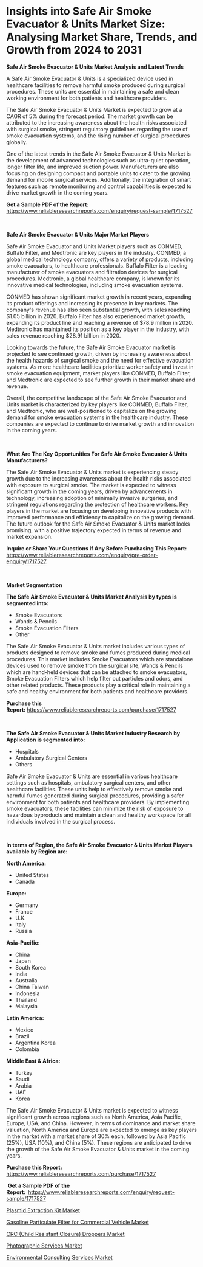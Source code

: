 <p><h1>Insights into Safe Air Smoke Evacuator & Units Market Size: Analysing Market Share, Trends, and Growth from 2024 to 2031</h1></p><p><strong>Safe Air Smoke Evacuator & Units Market Analysis and Latest Trends</strong></p>
<p><p>A Safe Air Smoke Evacuator & Units is a specialized device used in healthcare facilities to remove harmful smoke produced during surgical procedures. These units are essential in maintaining a safe and clean working environment for both patients and healthcare providers. </p><p>The Safe Air Smoke Evacuator & Units Market is expected to grow at a CAGR of 5% during the forecast period. The market growth can be attributed to the increasing awareness about the health risks associated with surgical smoke, stringent regulatory guidelines regarding the use of smoke evacuation systems, and the rising number of surgical procedures globally. </p><p>One of the latest trends in the Safe Air Smoke Evacuator & Units Market is the development of advanced technologies such as ultra-quiet operation, longer filter life, and improved suction power. Manufacturers are also focusing on designing compact and portable units to cater to the growing demand for mobile surgical services. Additionally, the integration of smart features such as remote monitoring and control capabilities is expected to drive market growth in the coming years.</p></p>
<p><strong>Get a Sample PDF of the Report:&nbsp;</strong> <a href="https://www.reliableresearchreports.com/enquiry/request-sample/1717527">https://www.reliableresearchreports.com/enquiry/request-sample/1717527</a></p>
<p>&nbsp;</p>
<p><strong>Safe Air Smoke Evacuator & Units Major Market Players</strong></p>
<p><p>Safe Air Smoke Evacuator and Units Market players such as CONMED, Buffalo Filter, and Medtronic are key players in the industry. CONMED, a global medical technology company, offers a variety of products, including smoke evacuators, to healthcare professionals. Buffalo Filter is a leading manufacturer of smoke evacuators and filtration devices for surgical procedures. Medtronic, a global healthcare company, is known for its innovative medical technologies, including smoke evacuation systems.</p><p>CONMED has shown significant market growth in recent years, expanding its product offerings and increasing its presence in key markets. The company's revenue has also seen substantial growth, with sales reaching $1.05 billion in 2020. Buffalo Filter has also experienced market growth, expanding its product line and reaching a revenue of $78.9 million in 2020. Medtronic has maintained its position as a key player in the industry, with sales revenue reaching $28.91 billion in 2020.</p><p>Looking towards the future, the Safe Air Smoke Evacuator market is projected to see continued growth, driven by increasing awareness about the health hazards of surgical smoke and the need for effective evacuation systems. As more healthcare facilities prioritize worker safety and invest in smoke evacuation equipment, market players like CONMED, Buffalo Filter, and Medtronic are expected to see further growth in their market share and revenue.</p><p>Overall, the competitive landscape of the Safe Air Smoke Evacuator and Units market is characterized by key players like CONMED, Buffalo Filter, and Medtronic, who are well-positioned to capitalize on the growing demand for smoke evacuation systems in the healthcare industry. These companies are expected to continue to drive market growth and innovation in the coming years.</p></p>
<p>&nbsp;</p>
<p><strong>What Are The Key Opportunities For Safe Air Smoke Evacuator & Units Manufacturers?</strong></p>
<p><p>The Safe Air Smoke Evacuator & Units market is experiencing steady growth due to the increasing awareness about the health risks associated with exposure to surgical smoke. The market is expected to witness significant growth in the coming years, driven by advancements in technology, increasing adoption of minimally invasive surgeries, and stringent regulations regarding the protection of healthcare workers. Key players in the market are focusing on developing innovative products with improved performance and efficiency to capitalize on the growing demand. The future outlook for the Safe Air Smoke Evacuator & Units market looks promising, with a positive trajectory expected in terms of revenue and market expansion.</p></p>
<p><strong>Inquire or Share Your Questions If Any Before Purchasing This Report:</strong> <a href="https://www.reliableresearchreports.com/enquiry/pre-order-enquiry/1717527">https://www.reliableresearchreports.com/enquiry/pre-order-enquiry/1717527</a></p>
<p>&nbsp;</p>
<p><strong>Market Segmentation</strong></p>
<p><strong>The Safe Air Smoke Evacuator & Units Market Analysis by types is segmented into:</strong></p>
<p><ul><li>Smoke Evacuators</li><li>Wands & Pencils</li><li>Smoke Evacuation Filters</li><li>Other</li></ul></p>
<p><p>The Safe Air Smoke Evacuator & Units market includes various types of products designed to remove smoke and fumes produced during medical procedures. This market includes Smoke Evacuators which are standalone devices used to remove smoke from the surgical site, Wands & Pencils which are hand-held devices that can be attached to smoke evacuators, Smoke Evacuation Filters which help filter out particles and odors, and other related products. These products play a critical role in maintaining a safe and healthy environment for both patients and healthcare providers.</p></p>
<p><strong>Purchase this Report:&nbsp;</strong><a href="https://www.reliableresearchreports.com/purchase/1717527">https://www.reliableresearchreports.com/purchase/1717527</a></p>
<p>&nbsp;</p>
<p><strong>The Safe Air Smoke Evacuator & Units Market Industry Research by Application is segmented into:</strong></p>
<p><ul><li>Hospitals</li><li>Ambulatory Surgical Centers</li><li>Others</li></ul></p>
<p><p>Safe Air Smoke Evacuator & Units are essential in various healthcare settings such as hospitals, ambulatory surgical centers, and other healthcare facilities. These units help to effectively remove smoke and harmful fumes generated during surgical procedures, providing a safer environment for both patients and healthcare providers. By implementing smoke evacuators, these facilities can minimize the risk of exposure to hazardous byproducts and maintain a clean and healthy workspace for all individuals involved in the surgical process.</p></p>
<p>&nbsp;</p>
<p><strong>In terms of Region, the Safe Air Smoke Evacuator & Units Market Players available by Region are:</strong></p>
<p>
    <p> <strong> North America: </strong>
        <ul>
            <li>United States</li>
            <li>Canada</li>
        </ul>
        </p> 
    <p> <strong> Europe: </strong>
        <ul>
            <li>Germany</li>
            <li>France</li>
            <li>U.K.</li>
            <li>Italy</li>
            <li>Russia</li>
        </ul>
        </p> 
    <p> <strong> Asia-Pacific: </strong>
        <ul>
            <li>China</li>
            <li>Japan</li>
            <li>South Korea</li>
            <li>India</li>
            <li>Australia</li>
            <li>China Taiwan</li>
            <li>Indonesia</li>
            <li>Thailand</li>
            <li>Malaysia</li>
        </ul>
        </p> 
    <p> <strong> Latin America: </strong>
        <ul>
            <li>Mexico</li>
            <li>Brazil</li>
            <li>Argentina Korea</li>
            <li>Colombia</li>
        </ul>
        </p> 
    <p> <strong> Middle East & Africa: </strong>
        <ul>
            <li>Turkey</li>
            <li>Saudi</li>
            <li>Arabia</li>
            <li>UAE</li>
            <li>Korea</li>
        </ul>
    </p>
    </p>
<p><p>The Safe Air Smoke Evacuator & Units market is expected to witness significant growth across regions such as North America, Asia Pacific, Europe, USA, and China. However, in terms of dominance and market share valuation, North America and Europe are expected to emerge as key players in the market with a market share of 30% each, followed by Asia Pacific (25%), USA (10%), and China (5%). These regions are anticipated to drive the growth of the Safe Air Smoke Evacuator & Units market in the coming years.</p></p>
<p><strong>Purchase this Report: </strong><a href="https://www.reliableresearchreports.com/purchase/1717527">https://www.reliableresearchreports.com/purchase/1717527</a></p>
<p>&nbsp;<strong>Get a Sample PDF of the Report:&nbsp;&nbsp;</strong><a href="https://www.reliableresearchreports.com/enquiry/request-sample/1717527">https://www.reliableresearchreports.com/enquiry/request-sample/1717527</a></p>
<p><strong></strong></p>
<p><p><a href="https://issuu.com/reportprime-2/docs/plasmid-extraction-kit-market-size-2030.pptx">Plasmid Extraction Kit Market</a></p><p><a href="https://issuu.com/reportprime-2/docs/gasoline-particulate-filter-for-commercial-vehicle">Gasoline Particulate Filter for Commercial Vehicle Market</a></p><p><a href="https://github.com/Sarissaschmalingtr6fz2739/Market-Research-Report-List-1/blob/main/crc-child-resistant-closure-droppers-market.md">CRC (Child Resistant Closure) Droppers Market</a></p><p><a href="https://medium.com/@megancarr666/photographic-services-market-trends-forecast-and-competitive-analysis-to-2031-f2c8e1fbbeb0">Photographic Services Market</a></p><p><a href="https://medium.com/@megancarr666/environmental-consulting-services-market-exploring-market-share-market-trends-and-future-growth-c0d50e4963f1">Environmental Consulting Services Market</a></p></p>